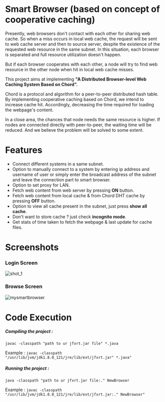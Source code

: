 # Smart Browser (based on concept of cooperative caching)
Presently, web browsers don't contact with each other for sharing web cache. So when a miss occurs in local web cache, the request will be sent to web cache server and then to source server, despite the existence of the requested web resource in the same subnet. In this situation, each browser is separated and full resource utilization doesn't happen. 

But if each browser cooperates with each other, a node will try to find web resource in the other node when hit in local web cache misses.

This project aims at implementing **"A Distributed Browser-level Web Caching System Based on Chord".**

Chord is a protocol and algorithm for a peer-to-peer distributed hash table. By implementing cooperative caching based on Chord, we intend to increase cache hit. Accordingly, decreasing the time required for loading the webpage's content.

In a close area, the chances that node needs the same resource is higher. If nodes are connected directly with peer-to-peer, the waiting time will be reduced. And we believe the problem will be solved to some extent.

# Features
* Connect different systems in a same subnet.
* Option to manually connect to a system by entering ip address and username of user or simply enter the broadcast address of the subnet and leave the connection part to smart browser.
* Option to set proxy for LAN.
* Fetch web content from web server  by pressing **ON** button.
* Fetch web content from local cache & from Chord DHT cache by pressing **OFF** button.
* Option to view all cache present in the subnet, just press **show all cache**.
* Don't want to store cache ? just check **incognito mode**.
* Get stats of time taken to fetch the webpage & last update for cache files.

# Screenshots
### Login Screen
![shot_1](https://cloud.githubusercontent.com/assets/20504256/25142550/e74d9652-2484-11e7-9c6d-7f5531eb6d7e.png)

### Browse Screen
![mysmartbrowser](https://cloud.githubusercontent.com/assets/20504256/25142168/a91cc354-2483-11e7-9a26-101f67ca8fb6.png)

# Code Execution
##### Compiling the project :
`javac -classpath "path to ur jfxrt.jar file" *.java`

Example :
`javac -classpath "/usr/lib/jvm/jdk1.8.0_121/jre/lib/ext/jfxrt.jar" *.java"`

##### Running the project :
`java -classpath "path to ur jfxrt.jar file:." NewBrowser`

Example :
`javac -classpath "/usr/lib/jvm/jdk1.8.0_121/jre/lib/ext/jfxrt.jar:." NewBrowser"`
